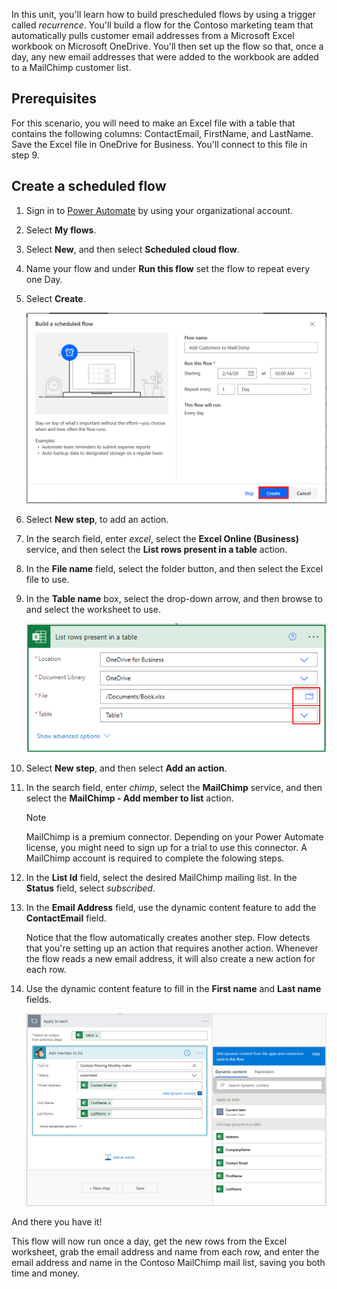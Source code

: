 In this unit, you'll learn how to build prescheduled flows by using a trigger called *recurrence*. You'll build a flow for the Contoso marketing team that automatically pulls customer email addresses from a Microsoft Excel workbook on Microsoft OneDrive. You'll then set up the flow so that, once a day, any new email addresses that were added to the workbook are added to a MailChimp customer list.

## Prerequisites

For this scenario, you will need to make an Excel file with a table that contains the following columns: ContactEmail, FirstName, and LastName. Save the Excel file in OneDrive for Business. You'll connect to this file in step 9.

## Create a scheduled flow

1. Sign in to [Power Automate](https://ms.flow.microsoft.com) by using your organizational account.

1. Select **My flows**.

1. Select **New**, and then select **Scheduled cloud flow**.

1. Name your flow and under **Run this flow** set the flow to repeat every one Day.

1. Select **Create**.

    ![Screenshot of Build a scheduled flow with the frequency and interval set to Repeat every 1 Day and the Create button highlighted.](../media/frequency-interval.png)

1. Select **New step**, to add an action.

1. In the search field, enter *excel*, select the **Excel Online (Business)** service, and then select the **List rows present in a table** action.

1. In the **File name** field, select the folder button, and then select the Excel file to use.

1. In the **Table name** box, select the drop-down arrow, and then browse to and select the worksheet to use.

    ![Screenshot of List rows present in a table with the Excel workbook file and worksheet selected.](../media/select-excel.png)

1. Select **New step**, and then select **Add an action**.

1. In the search field, enter *chimp*, select the **MailChimp** service, and then select the **MailChimp - Add member to list** action.

    > [!NOTE]
    > MailChimp is a premium connector. Depending on your Power Automate license, you might need to sign up for a trial to use this connector. A MailChimp account is required to complete the folowing steps.

1. In the **List Id** field, select the desired MailChimp mailing list. In the **Status** field, select *subscribed*.

1. In the **Email Address** field, use the dynamic content feature to add the **ContactEmail** field.

    Notice that the flow automatically creates another step. Flow detects that you're setting up an action that requires another action. Whenever the flow reads a new email address, it will also create a new action for each row.

1. Use the dynamic content feature to fill in the **First name** and **Last name** fields.

    ![Screenshot of the Dynamic content menu being used to set the first and last names.](../media/mailchimp-names.png)

And there you have it!

This flow will now run once a day, get the new rows from the Excel worksheet, grab the email address and name from each row, and enter the email address and name in the Contoso MailChimp mail list, saving you both time and money.
